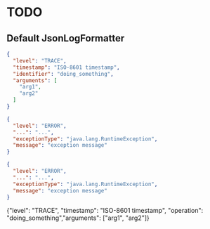 # TODO

## Default JsonLogFormatter

```json
{
  "level": "TRACE",
  "timestamp": "ISO-8601 timestamp",
  "identifier": "doing_something",
  "arguments": [
    "arg1",
    "arg2"
  ]
}
```

```json
{
  "level": "ERROR",
  "...": "...",
  "exceptionType": "java.lang.RuntimeException",
  "message": "exception message"
}
```

```json
{
  "level": "ERROR",
  "...": "...",
  "exceptionType": "java.lang.RuntimeException",
  "message": "exception message"
}
```

{"level": "TRACE", "timestamp": "ISO-8601 timestamp", "operation": "doing_something","arguments": ["arg1", "arg2"]}